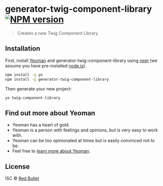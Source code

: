 # generator-twig-component-library [![NPM version][npm-image]][npm-url]
> Creates a new Twig Component Library

## Installation

First, install [Yeoman](http://yeoman.io) and generator-twig-component-library using [npm](https://www.npmjs.com/) (we assume you have pre-installed [node.js](https://nodejs.org/)).

```bash
npm install -g yo
npm install -g generator-twig-component-library
```

Then generate your new project:

```bash
yo twig-component-library
```

## Find out more about Yeoman

 * Yeoman has a heart of gold.
 * Yeoman is a person with feelings and opinions, but is very easy to work with.
 * Yeoman can be too opinionated at times but is easily convinced not to be.
 * Feel free to [learn more about Yeoman](http://yeoman.io/).

## License

ISC © [Red Bullet](http://redbullet.co.uk)


[npm-image]: https://badge.fury.io/js/generator-twig-component-library.svg
[npm-url]: https://npmjs.org/package/generator-twig-component-library
[travis-image]: https://travis-ci.org/RedBullet/generator-twig-component-library.svg?branch=master
[travis-url]: https://travis-ci.org/RedBullet/generator-twig-component-library
[daviddm-image]: https://david-dm.org/RedBullet/generator-twig-component-library.svg?theme=shields.io
[daviddm-url]: https://david-dm.org/RedBullet/generator-twig-component-library
